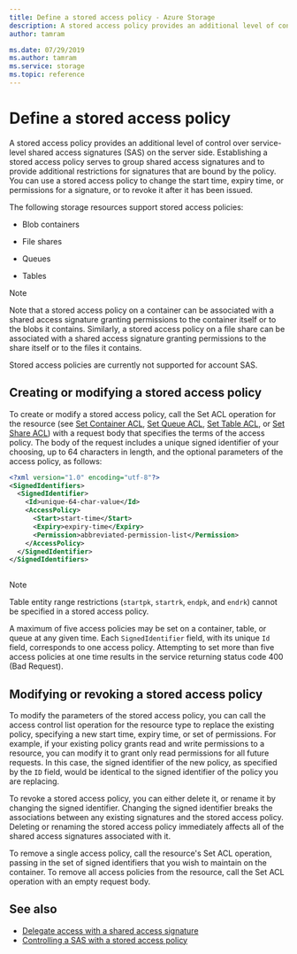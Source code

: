 ```yaml
---
title: Define a stored access policy - Azure Storage
description: A stored access policy provides an additional level of control over service-level shared access signatures (SAS) on the server side. You can use a stored access policy to change the start time, expiry time, or permissions for a signature, or to revoke it after it has been issued.
author: tamram

ms.date: 07/29/2019
ms.author: tamram
ms.service: storage
ms.topic: reference
---
```


# Define a stored access policy

A stored access policy provides an additional level of control over service-level shared access signatures (SAS) on the server side. Establishing a stored access policy serves to group shared access signatures and to provide additional restrictions for signatures that are bound by the policy. You can use a stored access policy to change the start time, expiry time, or permissions for a signature, or to revoke it after it has been issued.  
  
 The following storage resources support stored access policies:  
  
- Blob containers  
  
- File shares  
  
- Queues  
  
- Tables  
  
> [!NOTE]
> Note that a stored access policy on a container can be associated with a shared access signature granting permissions to the container itself or to the blobs it contains. Similarly, a stored access policy on a file share can be associated with a shared access signature granting permissions to the share itself or to the files it contains.  
>
> Stored access policies are currently not supported for account SAS.  
  
## Creating or modifying a stored access policy
  
To create or modify a stored access policy, call the Set ACL operation for the resource (see [Set Container ACL](Set-Container-ACL.md), [Set Queue ACL](Set-Queue-ACL.md), [Set Table ACL](Set-Table-ACL.md), or [Set Share ACL](Set-Share-ACL.md)) with a request body that specifies the terms of the access policy. The body of the request includes a unique signed identifier of your choosing, up to 64 characters in length, and the optional parameters of the access policy, as follows:  
  
```xml  
<?xml version="1.0" encoding="utf-8"?>  
<SignedIdentifiers>  
  <SignedIdentifier>   
    <Id>unique-64-char-value</Id>  
    <AccessPolicy>  
      <Start>start-time</Start>  
      <Expiry>expiry-time</Expiry>  
      <Permission>abbreviated-permission-list</Permission>  
    </AccessPolicy>  
  </SignedIdentifier>  
</SignedIdentifiers>  
 
```  
  
> [!NOTE]
> Table entity range restrictions (`startpk`, `startrk`, `endpk`, and `endrk`) cannot be specified in a stored access policy.  
  
A maximum of five access policies may be set on a container, table, or queue at any given time. Each `SignedIdentifier` field, with its unique `Id` field, corresponds to one access policy. Attempting to set more than five access policies at one time results in the service returning status code 400 (Bad Request).  
  
## Modifying or revoking a stored access policy

To modify the parameters of the stored access policy, you can call the access control list operation for the resource type to replace the existing policy, specifying a new start time, expiry time, or set of permissions. For example, if your existing policy grants read and write permissions to a resource, you can modify it to grant only read permissions for all future requests. In this case, the signed identifier of the new policy, as specified by the `ID` field, would be identical to the signed identifier of the policy you are replacing.  

To revoke a stored access policy, you can either delete it, or rename it by changing the signed identifier. Changing the signed identifier breaks the associations between any existing signatures and the stored access policy. Deleting or renaming the stored access policy immediately affects all of the shared access signatures associated with it.  

To remove a single access policy, call the resource's Set ACL operation, passing in the set of signed identifiers that you wish to maintain on the container. To remove all access policies from the resource, call the Set ACL operation with an empty request body.  
  
## See also  

* [Delegate access with a shared access signature](delegate-access-with-a-shared-access-signature.md)
* [Controlling a SAS with a stored access policy](/azure/storage/storage-dotnet-shared-access-signature-part-1#controlling-a-sas-with-a-stored-access-policy)